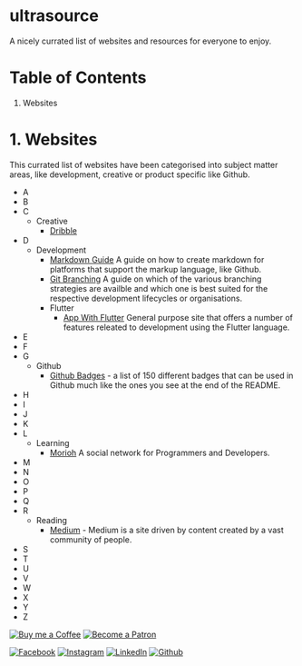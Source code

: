 # ultrasource
A nicely currated list of websites and resources for everyone to enjoy.

# Table of Contents

1. Websites

# 1. Websites

This currated list of websites have been categorised into subject matter areas, like development, creative or product specific like Github.

  - A
  - B
  - C
    - Creative
      - [Dribble](https://dribbble.com)
  - D
    - Development
      - [Markdown Guide](https://www.markdownguide.org) A guide on how to create markdown for platforms that support the markup language, like Github.
      - [Git Branching](https://medium.com/@patrickporto/4-branching-workflows-for-git-30d0aaee7bf) A guide on which of the various branching strategies are availble and which one is best suited for the respective development lifecycles or organisations.
      - Flutter
        - [App With Flutter](https://www.appwithflutter.com) General purpose site that offers a number of features releated to development using the Flutter language.
  - E
  - F
  - G
    - Github
      - [Github Badges](https://dev.to/envoy_/150-badges-for-github-pnk) - a list of 150 different badges that can be used in Github much like the ones you see at the end of the README.
  - H
  - I
  - J
  - K
  - L
    - Learning
      - [Morioh](https://morioh.com/) A social network for Programmers and Developers.
  - M
  - N
  - O
  - P
  - Q
  - R
    - Reading
      - [Medium](https://medium.com) - Medium is a site driven by content created by a vast community of people.
  - S
  - T
  - U
  - V
  - W
  - X
  - Y
  - Z
    

[![Buy me a Coffee](https://www.buymeacoffee.com/assets/img/custom_images/orange_img.png)](https://www.buymeacoffee.com/ultracoolbru)
[![Become a Patron](https://img.shields.io/badge/Patreon-F96854?style=for-the-badge&logo=patreon&logoColor=white)](https://www.patreon.com/ultracoolbru)

[![Facebook](https://img.shields.io/badge/Facebook-1877F2?style=for-the-badge&logo=facebook&logoColor=white)](https://www.faceboook.com/ultracoolplayground)
[![Instagram](https://img.shields.io/badge/Instagram-E4405F?style=for-the-badge&logo=instagram&logoColor=white)](https://www.instagram.com/ultracoolbru)
[![LinkedIn](https://img.shields.io/badge/LinkedIn-0077B5?style=for-the-badge&logo=linkedin&logoColor=white)](https://www.linkedin.com/in/ultracoolbru)
[![Github](https://img.shields.io/badge/GitHub-100000?style=for-the-badge&logo=github&logoColor=white)](https://github.com/ultracoolbru)
